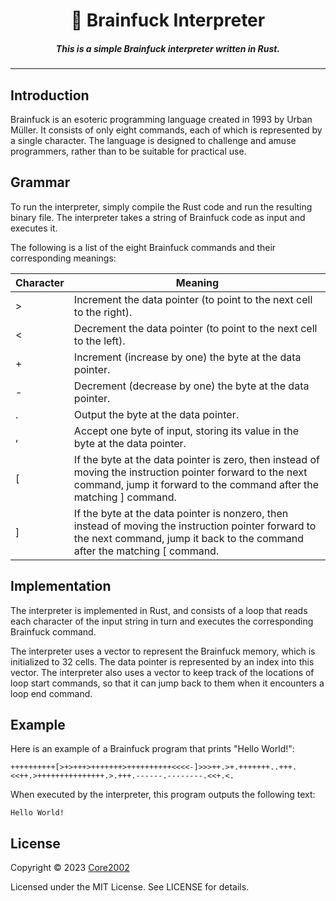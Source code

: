 <h1 align="center">🧠 Brainfuck Interpreter</h1>
<h5 align="center">This is a simple Brainfuck interpreter written in Rust.</h5>

------

## Introduction

Brainfuck is an esoteric programming language created in 1993 by Urban Müller. It consists of only eight commands, each of which is represented by a single character. The language is designed to challenge and amuse programmers, rather than to be suitable for practical use.

## Grammar

To run the interpreter, simply compile the Rust code and run the resulting binary file. The interpreter takes a string of Brainfuck code as input and executes it.

The following is a list of the eight Brainfuck commands and their corresponding meanings:

| Character | Meaning                                                                                                                                                                   |
|-----------|---------------------------------------------------------------------------------------------------------------------------------------------------------------------------|
| >         | Increment the data pointer (to point to the next cell to the right).                                                                                                       |
| <         | Decrement the data pointer (to point to the next cell to the left).                                                                                                        |
| +         | Increment (increase by one) the byte at the data pointer.                                                                                                                  |
| -         | Decrement (decrease by one) the byte at the data pointer.                                                                                                                  |
| .         | Output the byte at the data pointer.                                                                                                                                       |
| ,         | Accept one byte of input, storing its value in the byte at the data pointer.                                                                                                |
| [         | If the byte at the data pointer is zero, then instead of moving the instruction pointer forward to the next command, jump it forward to the command after the matching ] command. |
| ]         | If the byte at the data pointer is nonzero, then instead of moving the instruction pointer forward to the next command, jump it back to the command after the matching [ command. |

## Implementation

The interpreter is implemented in Rust, and consists of a loop that reads each character of the input string in turn and executes the corresponding Brainfuck command.

The interpreter uses a vector to represent the Brainfuck memory, which is initialized to 32 cells. The data pointer is represented by an index into this vector. The interpreter also uses a vector to keep track of the locations of loop start commands, so that it can jump back to them when it encounters a loop end command.

## Example

Here is an example of a Brainfuck program that prints "Hello World!":

```brainfuck
++++++++++[>+>+++>+++++++>++++++++++<<<<-]>>>++.>+.+++++++..+++.<<++.>+++++++++++++++.>.+++.------.--------.<<+.<.
```

When executed by the interpreter, this program outputs the following text:

```text
Hello World!
```

## License

Copyright &copy; 2023 [Core2002](https://github.com/Core2002)

Licensed under the MIT License. See LICENSE for details.
